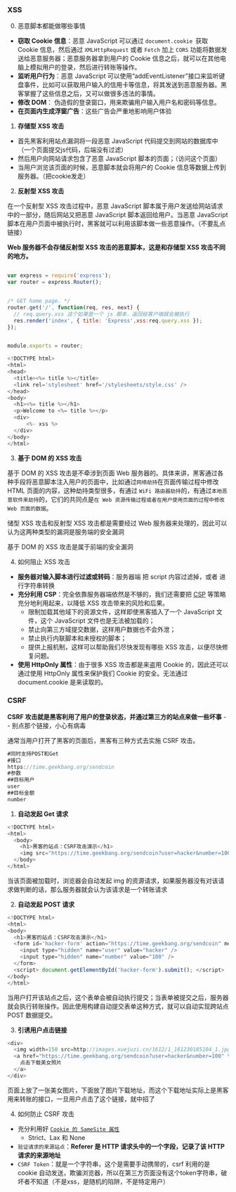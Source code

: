 ### XSS

0. 恶意脚本都能做哪些事情
   
- **窃取 Cookie 信息**：恶意 JavaScript 可以通过 `document.cookie `获取 Cookie 信息，然后通过 `XMLHttpRequest` 或者 `Fetch` 加上 `CORS` 功能将数据发送给恶意服务器；恶意服务器拿到用户的 Cookie 信息之后，就可以在其他电脑上模拟用户的登录，然后进行转账等操作。
- **监听用户行为**：恶意 JavaScript 可以使用“addEventListener”接口来监听键盘事件，比如可以获取用户输入的信用卡等信息，将其发送到恶意服务器。黑客掌握了这些信息之后，又可以做很多违法的事情。
- **修改 DOM**： 伪造假的登录窗口，用来欺骗用户输入用户名和密码等信息。
- **在页面内生成浮窗广告**：这些广告会严重地影响用户体验

1. **存储型 XSS 攻击**

- 首先黑客利用站点漏洞将一段恶意 JavaScript 代码提交到网站的数据库中（一个页面提交js代码，后端没有过滤）
- 然后用户向网站请求包含了恶意 JavaScript 脚本的页面；（访问这个页面）
- 当用户浏览该页面的时候，恶意脚本就会将用户的 Cookie 信息等数据上传到服务器。（把cookie发走）

2. **反射型 XSS 攻击**

在一个反射型 XSS 攻击过程中，恶意 JavaScript 脚本属于用户发送给网站请求中的一部分，随后网站又把恶意 JavaScript 脚本返回给用户。当恶意 JavaScript 脚本在用户页面中被执行时，黑客就可以利用该脚本做一些恶意操作。（不要乱点链接）

**Web 服务器不会存储反射型 XSS 攻击的恶意脚本，这是和存储型 XSS 攻击不同的地方。**

```js

var express = require('express');
var router = express.Router();


/* GET home page. */
router.get('/', function(req, res, next) {
  // req.query.xss 这个如果是一个 js 脚本，返回给客户端就会被执行
  res.render('index', { title: 'Express',xss:req.query.xss });
});


module.exports = router;
```
```js
<!DOCTYPE html>
<html>
<head>
  <title><%= title %></title>
  <link rel='stylesheet' href='/stylesheets/style.css' />
</head>
<body>
  <h1><%= title %></h1>
  <p>Welcome to <%= title %></p>
  <div>
      <%- xss %> 
  </div>
</body>
</html>
```

3. **基于 DOM 的 XSS 攻击**

基于 DOM 的 XSS 攻击是不牵涉到页面 Web 服务器的。具体来讲，黑客通过各种手段将恶意脚本注入用户的页面中，比如通过`网络劫持`在页面传输过程中修改 HTML 页面的内容，这种劫持类型很多，有通过 `WiFi 路由器劫持`的，有通过`本地恶意软件来劫持`的，它们的共同点是`在 Web 资源传输过程或者在用户使用页面的过程中修改 Web 页面的数据`。

储型 XSS 攻击和反射型 XSS 攻击都是需要经过 Web 服务器来处理的，因此可以认为这两种类型的漏洞是服务端的安全漏洞

基于 DOM 的 XSS 攻击是属于前端的安全漏洞

4. 如何阻止 XSS 攻击

- **服务器对输入脚本进行过滤或转码**：服务器端 把 script 内容过滤掉，或者 进行字符串转换
- **充分利用 CSP**：完全依靠服务器端依然是不够的，我们还需要把 [CSP](https://developer.mozilla.org/zh-CN/docs/Web/HTTP/CSP) 等策略充分地利用起来，以降低 XSS 攻击带来的风险和后果。
  - 限制加载其他域下的资源文件，这样即使黑客插入了一个 JavaScript 文件，这个 JavaScript 文件也是无法被加载的；
  - 禁止向第三方域提交数据，这样用户数据也不会外泄；
  - 禁止执行内联脚本和未授权的脚本；
  - 提供上报机制，这样可以帮助我们尽快发现有哪些 XSS 攻击，以便尽快修复问题。
- **使用 HttpOnly 属性**：由于很多 XSS 攻击都是来盗用 Cookie 的，因此还可以通过使用 HttpOnly 属性来保护我们 Cookie 的安全。无法通过 document.cookie 是来读取的。

### CSRF

**CSRF 攻击就是黑客利用了用户的登录状态，并通过第三方的站点来做一些坏事** -- 别点那个链接，小心有病毒

通常当用户打开了黑客的页面后，黑客有三种方式去实施 CSRF 攻击。

```js
#同时支持POST和Get
#接口 
https://time.geekbang.org/sendcoin
#参数
##目标用户
user
##目标金额
number
```

1. **自动发起 Get 请求**

```js
<!DOCTYPE html>
<html>
  <body>
    <h1>黑客的站点：CSRF攻击演示</h1>
    <img src="https://time.geekbang.org/sendcoin?user=hacker&number=100">
  </body>
</html>
```
当该页面被加载时，浏览器会自动发起 img 的资源请求，如果服务器没有对该请求做判断的话，那么服务器就会认为该请求是一个转账请求

2. **自动发起 POST 请求**

```js
<!DOCTYPE html>
<html>
<body>
  <h1>黑客的站点：CSRF攻击演示</h1>
  <form id='hacker-form' action="https://time.geekbang.org/sendcoin" method=POST>
    <input type="hidden" name="user" value="hacker" />
    <input type="hidden" name="number" value="100" />
  </form>
  <script> document.getElementById('hacker-form').submit(); </script>
</body>
</html>
```
当用户打开该站点之后，这个表单会被自动执行提交；当表单被提交之后，服务器就会执行转账操作。因此使用构建自动提交表单这种方式，就可以自动实现跨站点 POST 数据提交。

3. **引诱用户点击链接**

```js
<div>
  <img width=150 src=http://images.xuejuzi.cn/1612/1_161230185104_1.jpg> </img> </div> <div>
  <a href="https://time.geekbang.org/sendcoin?user=hacker&number=100" taget="_blank">
    点击下载美女照片
  </a>
</div>
```
页面上放了一张美女图片，下面放了图片下载地址，而这个下载地址实际上是黑客用来转账的接口，一旦用户点击了这个链接，就中招了

4. 如何防止 CSRF 攻击

- 充分利用好 [`Cookie 的 SameSite 属性`](https://web.dev/samesite-cookies-explained/)
  - Strict、Lax 和 None
- `验证请求的来源站点`：**Referer 是 HTTP 请求头中的一个字段，记录了该 HTTP 请求的来源地址**
- `CSRF Token`：就是一个字符串，这个是需要手动携带的，csrf 利用的是 cookie 自动发送，欺骗浏览器，所以在第三方页面没有这个token字符串，破坏者不知道（不是xss，是随机的陷阱，不是特定用户）
